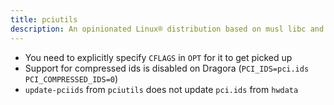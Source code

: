 ```yaml
---
title: pciutils
description: An opinionated Linux® distribution based on musl libc and toybox
---
```


- You need to explicitly specify `CFLAGS` in `OPT` for it to get picked up
- Support for compressed ids is disabled on Dragora (`PCI_IDS=pci.ids PCI_COMPRESSED_IDS=0`)
- `update-pciids` from `pciutils` does not update `pci.ids` from `hwdata`
